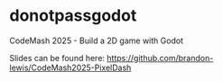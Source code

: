 # donotpassgodot

CodeMash 2025 - Build a 2D game with Godot

Slides can be found here:
https://github.com/brandon-lewis/CodeMash2025-PixelDash
